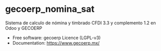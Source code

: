 # gecoerp_nomina_sat
Sistema de calculo de nómina y timbrado CFDI 3.3 y complemento 1.2 en Odoo y GECOERP

* Free software: gecoerp Licence (LGPL-v3)
* Documentation: https://www.gecoerp.mx/
